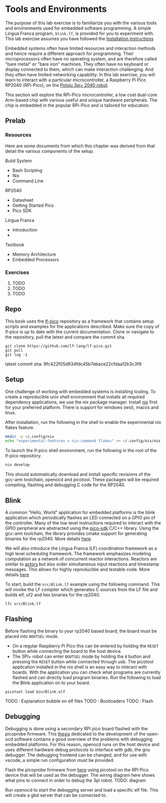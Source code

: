 # Tools and Environments
The purpose of this lab exercise is to familiarize you with the various tools and environments used for embedded software programming. A simple Lingua Franca program, `blink.lf`, is provided for you to experiment with.
This lab exercise assumes you have followed the [Installation instructions](./Installation.md)

Embedded systems often have limited resources and interaction methods and hence require a different approach for programming.
Their microprocessors often have no operating system, and are therefore called "bare metal" or "bare iron" machines.
They often have no keyboard or display connected to them, which can make interaction challenging.
And they often have limited networking capability.
In this lab exercise, you will learn to interact with a particular microcontroller, a Raspberry Pi Pico RP2040
(RPi-Pico), on the [Pololu 3pi+ 2040 robot](https://www.pololu.com/docs/0J86). 

This section will explore the RPi-Pico microcontroller, a low cost dual-core Arm-based chip with various useful and unique hardware peripherals. The chip is embedded in the popular RPi-Pico and is tailored for education.

## Prelab
### Resources
Here are some documents from which this chapter was derived from that detail the various components of the setup.

Build System
- Bash Scripting
- Nix
- Command Line

RP2040
- Datasheet
- Getting Started Pico
- Pico SDK

Lingua Franca
- Introduction
- 

Textbook
- Memory Architecture
- Embedded Processors

### Exercises
1. TODO
2. TODO
3. TODO

## Repo
This book uses the [lf-pico](https://github.com/lf-lang/lf-pico) repository as a framework that contains setup scripts and examples for the applications described. Make sure the copy of lf-pico is up to date with the current documentation. Clone or navigate to the repository, pull the latest and compare the commit sha.
```
git clone https://github.com/lf-lang/lf-pico.git
git pull
git log -1
```
latest commit sha: 9fc422f05d934fdc45b7ebace22cfdaa12b3c3f9

## Setup
One challenge of working with embedded systems is installing tooling. To create a reproducible unix shell environment that installs all required dependency applications, we use the nix package manager. Install [nix](https://nixos.org/download.html) first for your preferred platform. There is support for windows (wsl), macos and linux. 

After installation, run the following in the shell to enable the experimental nix flakes feature.
``` bash
mkdir -p ~/.config/nix
echo "experimental-features = nix-command flakes" >> ~/.config/nix/nix.conf
```

To launch the lf-pico shell environment, run the following in the root of the lf-pico repository. 
```bash
nix develop
```

This should automatically download and install specific revisions of the gcc-arm toolchain, openocd and picotool. These packages will be required compiling, flashing and debugging C code for the RP2040.

## Blink
A common "Hello, World" application for embedded platforms is the blink application which periodically flashes an LED connected on a GPIO pin of the controller. Many of the low level instructions required to interact with the GPIO peripheral are abstracted using the [pico-sdk](https://github.com/raspberrypi/pico-sdk/tree/master) C/C++ library. Using the gcc-arm toolchain, the library provides cmake support for generating binaries for the rp2040.  More details [here](./Pico-SDK-Primer).

We will also introduce the Lingua Franca (LF) coordination framework as a high level scheduling framework. The framework emphasizes modeling computation as a network of concurrent reactor interactions. Reactors are similar to [actors](https://en.wikipedia.org/wiki/Actor_model) but also order simultaneous input reactions and timestamp messages. This allows for highly reproducible and testable code. More details [here](./Lingua-Franca-Primer)

To start, build the `src/Blink.lf` example using the following command. This will invoke the LF compiler which generates C sources from the LF file and builds elf, uf2 and hex binaries for the rp2040.
``` shell
lfc src/Blink.lf
```

## Flashing
Before flashing the binary to your rp2040 based board, the board must be placed into ``BOOTSEL`` mode. 
- On a regular Raspberry Pi Pico this can be entered by holding the ``RESET`` button while connecting the board to the host device. 
- The 3PI+ robot can enter ``BOOTSEL`` mode by holding the ``B`` button and pressing the ``RESET`` button while connected through usb.
The picotool application installed in the nix shell is an easy way to interact with boards.
With the application you can check what programs are currently flashed and can directly load program binaries.
Run the following to load the Blink application on to your board.

``` shell
picotool load bin/Blink.elf
```

TODO : Explanation bubble on elf files
TODO : Bootloaders
TODO : Flash 


## Debugging
Debugging is done using a secondary RPI pico board flashed with the picoprobe firmware.
This [thesis](https://openocd.org/files/thesis.pdf) dedicated to the development of the open-ocd software contains a good overview of the problems with debugging embedded platforms.
For this reason, openocd runs on the host device and uses different hardware debug protocols to interface with gdb, the gnu debugger. The debugging frontend can be changed,
and for use with vscode, a simple run configuration must be provided.

Flash the picoprobe firmware from [here](https://github.com/raspberrypi/picoprobe/releases/download/picoprobe-cmsis-v1.02/picoprobe.uf2) using picotool on the RPI Pico device that will be used
as the debugger. The wiring diagram here shows what pins to connect in order to debug the 3pi robot.
TODO: diagram

Run openocd to start the debugging server and load a specific elf file. This will create a gbd server that can be connected to. 

